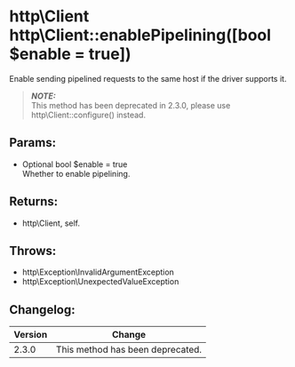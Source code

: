 # http\Client http\Client::enablePipelining([bool $enable = true])

Enable sending pipelined requests to the same host if the driver supports it.

> ***NOTE:***  
> This method has been deprecated in 2.3.0, please use http\Client::configure() instead.

## Params:

* Optional bool $enable = true  
  Whether to enable pipelining.

## Returns:

* http\Client, self.

## Throws:

* http\Exception\InvalidArgumentException
* http\Exception\UnexpectedValueException

## Changelog:

Version | Change
--------|-------
2.3.0   | This method has been deprecated.
